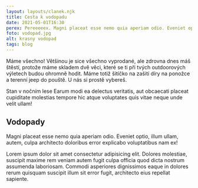 ```yaml
---
layout: layouts/clanek.njk
title: Cesta k vodopadu
date: 2021-05-01T16:30
perex: Pereeeeex. Magni placeat esse nemo quia aperiam odio. Eveniet optio!
foto: vodopad.jpg
alt: krasny vodopad
tags: blog
---
```


Máme všechno! Většinou je sice všechno vyprodané, ale zdrovna dnes máš štěstí, protože máme skladem dvě věci, které se ti při tvých outdoorových výletech budou ohromně hodit. Máme totiž šitíčko na zašití díry na ponožce a terenní jeep do pouště. U nás si prostě vybereš.

Stan v nočním lese
Earum modi ea delectus veritatis, aut obcaecati placeat cupiditate molestias tempore hic atque voluptates quis vitae neque unde velit ullam!


## Vodopady
Magni placeat esse nemo quia aperiam odio. Eveniet optio, illum ullam, autem, culpa architecto doloribus error explicabo voluptatibus nam ex!

Lorem ipsum dolor sit amet consectetur adipisicing elit. Dolores molestiae, suscipit maxime rem veniam autem fugit culpa officia quod dicta nostrum assumenda laboriosam. Commodi asperiores dignissimos eaque in dolores rerum quisquam suscipit illum sit error fugit, architecto eius repellat sapiente.
